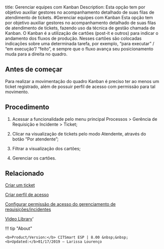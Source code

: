 title: Gerenciar equipes com Kanban
Description: Esta opção tem por objetivo auxiliar gestores no acompanhamento detalhado de suas filas de atendimento de tickets. 
#Gerenciar equipes com Kanban
Esta opção tem por objetivo auxiliar gestores no acompanhamento detalhado de suas filas de atendimento de tickets, fazendo uso da técnica de gestão chamada de Kanban. O Kanban é a utilização de cartões (post-it e outros) para indicar o andamento dos fluxos de produção.
Nesses cartões são colocadas indicações sobre uma determinada tarefa, por exemplo, “para executar” / “em execução”/ “feito”, e sempre que o fluxo avança seu posicionamento muda para a direita no quadro.

Antes de começar
----------------

Para realizar a movimentação do quadro Kanban é preciso ter ao menos um ticket
registrado, além de possuir perfil de acesso com permissão para tal movimento.

Procedimento
------------

1.  Acessar a funcionalidade pelo menu principal Processos \> Gerência de
    Requisição e Incidente \> Ticket;

2.  Clicar na visualização de tickets pelo modo Atendente, através do botão “Por
    atendente”;

3.  Filtrar a visualização dos cartões;

4.  Gerenciar os cartões.

Relacionado
-----------

[Criar um ticket](/pt-br/citsmart-esp-8/processes/tickets/use/create-ticket.html)

[Criar perfil de acesso](/pt-br/citsmart-esp-8/initial-settings/access-settings/profile/create-profile-access.html)

[Configurar permissão de acesso do gerenciamento de requisições/incidentes](/pt-br/citsmart-esp-8/processes/tickets/configuration/configure-access-permission-ticket.html)

<i class='fa fa-youtube-play  fa-2x' style='color:#97ce17;vertical-align: middle;'> </i> [Video Library](https://www.youtube.com/playlist?list=PLB5qK2uzf2ROn4Xs6UdH84Ujzta2iJ6Ei)'

!!! tip "About"

    <b>Product/Version:</b> CITSmart ESP | 8.00 &nbsp;&nbsp;
    <b>Updated:</b>01/17/2019 – Larissa Lourenço
